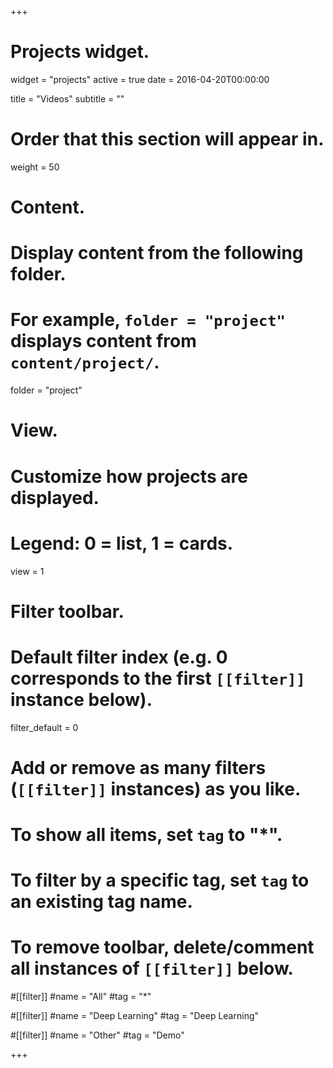 +++
# Projects widget.
widget = "projects"
active = true
date = 2016-04-20T00:00:00

title = "Videos"
subtitle = ""

# Order that this section will appear in.
weight = 50

# Content.
# Display content from the following folder.
# For example, `folder = "project"` displays content from `content/project/`.
folder = "project"

# View.
# Customize how projects are displayed.
# Legend: 0 = list, 1 = cards.
view = 1

# Filter toolbar.

# Default filter index (e.g. 0 corresponds to the first `[[filter]]` instance below).
filter_default = 0

# Add or remove as many filters (`[[filter]]` instances) as you like.
# To show all items, set `tag` to "*".
# To filter by a specific tag, set `tag` to an existing tag name.
# To remove toolbar, delete/comment all instances of `[[filter]]` below.
#[[filter]]
  #name = "All"
  #tag = "*"

#[[filter]]
  #name = "Deep Learning"
  #tag = "Deep Learning"

#[[filter]]
  #name = "Other"
  #tag = "Demo"

+++

